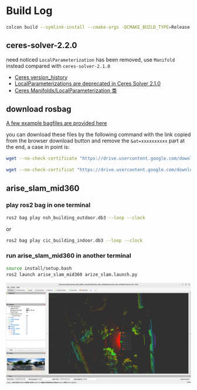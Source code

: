 # Build Log

```bash
colcon build --symlink-install --cmake-args -DCMAKE_BUILD_TYPE=Release --packages-select arise_slam_mid360
```

## ceres-solver-2.2.0

need noticed `LocalParameterization` has been removed, use `Manifold` instead compared with `ceres-solver-2.1.0`

- [Ceres version_history](http://ceres-solver.org/version_history.html)
- [LocalParameterizations are deprecated in Ceres Solver 2.1.0 ](https://github.com/colmap/colmap/issues/1475)
- [Ceres Manifolds/LocalParameterization 类](https://blog.csdn.net/qq_28087491/article/details/135488678)

## download rosbag

[A few example bagfiles are provided here](https://drive.google.com/drive/folders/1vAsyT_g1kLnexpgNawolVu3CO2NHYDB-?usp=sharing)

you can download these files by the following command with the link copied from the browser download button and remove the `&at=xxxxxxxxxx` part at the end, a case in point is:

```bash
wget --no-check-certificate "https://drive.usercontent.google.com/download?id=...&uuid=" -O nsh_building_outdoor.db3
```

```bash
wget --no-check-certificat "https://drive.usercontent.google.com/download?id=...&uuid=" -O cic_building_indoor.db3
```

## arise_slam_mid360

### play ros2 bag in one terminal
```bash
ros2 bag play nsh_building_outdoor.db3 --loop --clock
```
or

```bash
ros2 bag play cic_building_indoor.db3 --loop --clock
```
### run arise_slam_mid360 in another terminal

```bash
source install/setup.bash
ros2 launch arise_slam_mid360 arize_slam.launch.py 
```
![](./img/arise_slam_mid360_with_ros2bag.png)